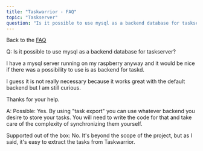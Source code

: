 ```yaml
---
title: "Taskwarrior - FAQ"
topic: "Taskserver"
question: "Is it possible to use mysql as a backend database for taskserver?"
---
```


Back to the [FAQ](/support/faq)

Q: Is it possible to use mysql as a backend database for taskserver?

I have a mysql server running on my raspberry anyway and it would be nice if there was a possibility to use is as backend for taskd.

I guess it is not really necessary because it works great with the default backend but I am still curious.

Thanks for your help.

A: Possible: Yes. By using "task export" you can use whatever backend you desire to store your tasks. You will need to write the code for that and take care of the complexity of synchronizing them yourself.

Supported out of the box: No. It's beyond the scope of the project, but as I said, it's easy to extract the tasks from Taskwarrior.


